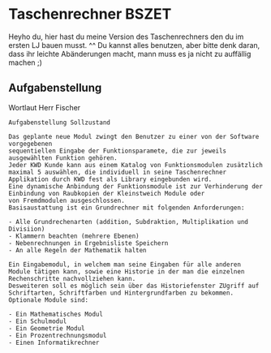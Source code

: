 # Taschenrechner BSZET

Heyho du,
hier hast du meine Version des Taschenrechners den du im ersten LJ bauen musst. ^^
Du kannst alles benutzen, aber bitte denk daran, dass ihr leichte Abänderungen macht, mann muss es ja nicht zu auffällig machen ;)

## Aufgabenstellung

Wortlaut Herr Fischer

``` plaintext
Aufgabenstellung Sollzustand

Das geplante neue Modul zwingt den Benutzer zu einer von der Software vorgegebenen
sequentiellen Eingabe der Funktionsparamete, die zur jeweils ausgewählten Funktion gehören. 
Jeder KWD Kunde kann aus einem Katalog von Funktionsmodulen zusätzlich maximal 5 auswählen, die individuell in seine Taschenrechner
Applikation durch KWD fest als Library eingebunden wird. 
Eine dynamische Anbindung der Funktionsmodule ist zur Verhinderung der Einbindung von Raubkopien der Kleinstweich Module oder
von Fremdmodulen ausgeschlossen. 
Basisaustattung ist ein Grundrechner mit folgenden Anforderungen:

- Alle Grundrechenarten (addition, Subdraktion, Multiplikation und Divisiion)
- Klammern beachten (mehrere Ebenen)
- Nebenrechnungen in Ergebnisliste Speichern
- An alle Regeln der Mathematik halten

Ein Eingabemodul, in welchem man seine Eingaben für alle anderen Module tätigen kann, sowie eine Historie in der man die einzelnen Rechenschritte nachvollziehen kann.
Desweiteren soll es möglich sein über das Historiefenster ZUgriff auf Schriftarten, Schriftfarben und Hintergrundfarben zu bekommen.
Optionale Module sind: 

- Ein Mathematisches Modul
- Ein Schulmodul
- Ein Geometrie Modul
- Ein Prozentrechnungsmodul
- Einen Informatikrechner
```
